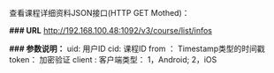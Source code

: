 查看课程详细资料JSON接口(HTTP GET Mothed)：

**### URL**
http://192.168.100.48:1092/v3/course/list/infos

**### 参数说明：**
uid: 用户ID
cid: 课程ID
from ： Timestamp类型的时间戳
token： 加密验证
client : 客户端类型： 1，Android; 2，iOS